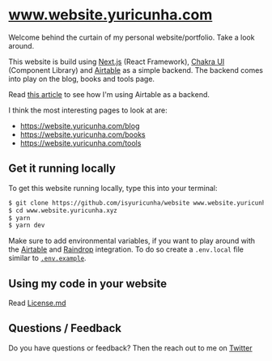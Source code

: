 # www.website.yuricunha.com

Welcome behind the curtain of my personal website/portfolio. Take a look around.

This website is build using [Next.js](https://nextjs.org/) (React Framework), [Chakra UI](https://chakra-ui.com) (Component Library) and [Airtable](https://airtable.com/invite/r/HsvqbADg) as a simple backend. The backend comes into play on the blog, books and tools page.

Read [this article](https://www.website.yuricunha.com/blog/website-rebuild-nextjs-chakra-ui-airtable) to see how I'm using Airtable as a backend.

I think the most interesting pages to look at are:

- https://website.yuricunha.com/blog
- https://website.yuricunha.com/books
- https://website.yuricunha.com/tools

## Get it running locally

To get this website running locally, type this into your terminal:

```bash
$ git clone https://github.com/isyuricunha/website www.website.yuricunha.xyz
$ cd www.website.yuricunha.xyz
$ yarn
$ yarn dev
```

Make sure to add environmental variables, if you want to play around with the [Airtable](https://airtable.com/invite/r/HsvqbADg) and [Raindrop](https://raindrop.io) integration. To do so create a `.env.local` file similar to [`.env.example`](https://github.com/isyuricunha/website/blob/master/.env.example).

## Using my code in your website

Read [License.md](https://github.com/isyuricunha/website/blob/master/license.md)

## Questions / Feedback

Do you have questions or feedback? Then the reach out to me on [Twitter](https://twitter.com/isyuricunha)
